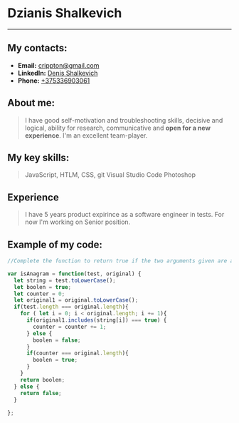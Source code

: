 # Dzianis Shalkevich
---
## My contacts:
  - **Email:** <crippton@gmail.com>
  - **LinkedIn:** [Denis Shalkevich](https://www.linkedin.com/in/denis-shalkevich-b8a090ba/)
  - **Phone:** [+375336903061](tel:+375336903061)
## About me:
>I have good self-motivation and troubleshooting skills, decisive and logical, ability for research, communicative and **open for a new experience**. I'm an excellent team-player. 

## My key skills:
> JavaScript, HTLM, CSS, git
> Visual Studio Code
> Photoshop

## Experience
>I have 5 years product expirince as a software engineer in tests. For now I'm working on Senior position.

## Example of my code:

```javascript
//Complete the function to return true if the two arguments given are anagrams of each other; return false otherwise.

var isAnagram = function(test, original) {
  let string = test.toLowerCase();
  let boolen = true;
  let counter = 0;
  let original1 = original.toLowerCase();
  if(test.length === original.length){
    for ( let i = 0; i < original.length; i += 1){
      if(original1.includes(string[i]) === true) {
        counter = counter += 1;
      } else {
        boolen = false;
      }
      if(counter === original.length){
        boolen = true;
      }
    }
    return boolen;
  } else {
    return false;
  }
  
};
```

